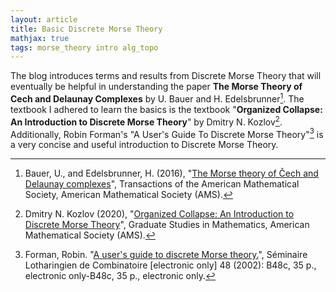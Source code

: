```yaml
---
layout: article
title: Basic Discrete Morse Theory
mathjax: true
tags: morse_theory intro alg_topo
---
```


The blog introduces terms and results from Discrete Morse Theory that will eventually be helpful in understanding the paper **The Morse Theory of Cech and Delaunay Complexes** by U. Bauer and H. Edelsbrunner[^1]. The textbook I adhered to learn the basics is the textbook "**Organized Collapse: An Introduction to Discrete Morse Theory**" by Dmitry N. Kozlov[^2]. Additionally, Robin Forman's "A User's Guide To Discrete Morse Theory"[^3] is a very concise and useful introduction to Discrete Morse Theory.
























[^1]: Bauer, U., and Edelsbrunner, H. (2016), "[The Morse theory of Čech and Delaunay complexes](https://doi.org/10.1090/tran/6991)", Transactions of the American Mathematical Society, American Mathematical Society (AMS).
[^2]: Dmitry N. Kozlov (2020), "[Organized Collapse: An Introduction to Discrete Morse Theory](https://www.maa.org/press/maa-reviews/organized-collapse-an-introduction-to-discrete-morse-theory)", Graduate Studies in Mathematics, American Mathematical Society (AMS).
[^3]: Forman, Robin. "[A user's guide to discrete Morse theory.](http://eudml.org/doc/123837)", Séminaire Lotharingien de Combinatoire [electronic only] 48 (2002): B48c, 35 p., electronic only-B48c, 35 p., electronic only.
